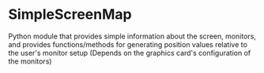 # SimpleScreenMap
Python module that provides simple information about the screen, monitors, and provides functions/methods for generating position values relative to the user's monitor setup (Depends on the graphics card's configuration of the monitors)
